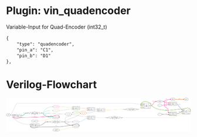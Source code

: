 # Plugin: vin_quadencoder

Variable-Input for Quad-Encoder (int32_t)

```
{
    "type": "quadencoder",
    "pin_a": "C1",
    "pin_b": "D1"
},
```

# Verilog-Flowchart
![graphviz](./vin_quadencoder.svg)

